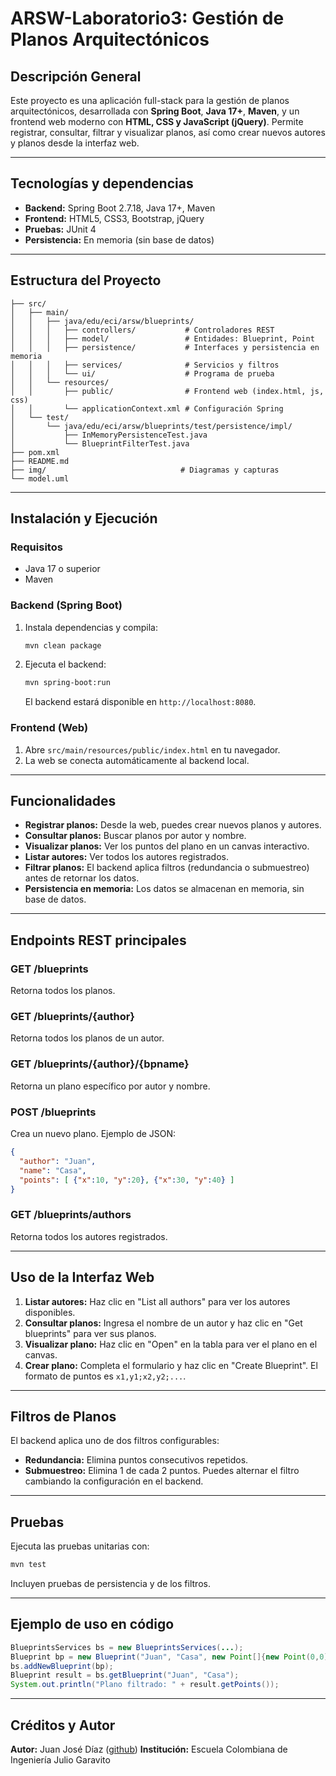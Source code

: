 
# ARSW-Laboratorio3: Gestión de Planos Arquitectónicos

## Descripción General

Este proyecto es una aplicación full-stack para la gestión de planos arquitectónicos, desarrollada con **Spring Boot**, **Java 17+**, **Maven**, y un frontend web moderno con **HTML, CSS y JavaScript (jQuery)**. Permite registrar, consultar, filtrar y visualizar planos, así como crear nuevos autores y planos desde la interfaz web.

---

## Tecnologías y dependencias

- **Backend:** Spring Boot 2.7.18, Java 17+, Maven
- **Frontend:** HTML5, CSS3, Bootstrap, jQuery
- **Pruebas:** JUnit 4
- **Persistencia:** En memoria (sin base de datos)

---

## Estructura del Proyecto

```
├── src/
│   ├── main/
│   │   ├── java/edu/eci/arsw/blueprints/
│   │   │   ├── controllers/           # Controladores REST
│   │   │   ├── model/                 # Entidades: Blueprint, Point
│   │   │   ├── persistence/           # Interfaces y persistencia en memoria
│   │   │   ├── services/              # Servicios y filtros
│   │   │   └── ui/                    # Programa de prueba
│   │   └── resources/
│   │       ├── public/                # Frontend web (index.html, js, css)
│   │       └── applicationContext.xml # Configuración Spring
│   └── test/
│       └── java/edu/eci/arsw/blueprints/test/persistence/impl/
│           ├── InMemoryPersistenceTest.java
│           └── BlueprintFilterTest.java
├── pom.xml
├── README.md
├── img/                              # Diagramas y capturas
└── model.uml
```

---

## Instalación y Ejecución

### Requisitos
- Java 17 o superior
- Maven

### Backend (Spring Boot)
1. Instala dependencias y compila:
	```bash
	mvn clean package
	```
2. Ejecuta el backend:
	```bash
	mvn spring-boot:run
	```
	El backend estará disponible en `http://localhost:8080`.

### Frontend (Web)
1. Abre `src/main/resources/public/index.html` en tu navegador.
2. La web se conecta automáticamente al backend local.

---

## Funcionalidades

- **Registrar planos:** Desde la web, puedes crear nuevos planos y autores.
- **Consultar planos:** Buscar planos por autor y nombre.
- **Visualizar planos:** Ver los puntos del plano en un canvas interactivo.
- **Listar autores:** Ver todos los autores registrados.
- **Filtrar planos:** El backend aplica filtros (redundancia o submuestreo) antes de retornar los datos.
- **Persistencia en memoria:** Los datos se almacenan en memoria, sin base de datos.

---

## Endpoints REST principales

### GET /blueprints
Retorna todos los planos.

### GET /blueprints/{author}
Retorna todos los planos de un autor.

### GET /blueprints/{author}/{bpname}
Retorna un plano específico por autor y nombre.

### POST /blueprints
Crea un nuevo plano. Ejemplo de JSON:
```json
{
  "author": "Juan",
  "name": "Casa",
  "points": [ {"x":10, "y":20}, {"x":30, "y":40} ]
}
```

### GET /blueprints/authors
Retorna todos los autores registrados.

---

## Uso de la Interfaz Web

1. **Listar autores:** Haz clic en "List all authors" para ver los autores disponibles.
2. **Consultar planos:** Ingresa el nombre de un autor y haz clic en "Get blueprints" para ver sus planos.
3. **Visualizar plano:** Haz clic en "Open" en la tabla para ver el plano en el canvas.
4. **Crear plano:** Completa el formulario y haz clic en "Create Blueprint". El formato de puntos es `x1,y1;x2,y2;...`.

---

## Filtros de Planos

El backend aplica uno de dos filtros configurables:
- **Redundancia:** Elimina puntos consecutivos repetidos.
- **Submuestreo:** Elimina 1 de cada 2 puntos.
Puedes alternar el filtro cambiando la configuración en el backend.

---

## Pruebas

Ejecuta las pruebas unitarias con:
```bash
mvn test
```
Incluyen pruebas de persistencia y de los filtros.

---

## Ejemplo de uso en código

```java
BlueprintsServices bs = new BlueprintsServices(...);
Blueprint bp = new Blueprint("Juan", "Casa", new Point[]{new Point(0,0), new Point(1,1), new Point(1,1), new Point(2,2)});
bs.addNewBlueprint(bp);
Blueprint result = bs.getBlueprint("Juan", "Casa");
System.out.println("Plano filtrado: " + result.getPoints());
```

---

## Créditos y Autor

**Autor:** Juan José Díaz ([github](https://github.com/Juan-Jose-D))
**Institución:** Escuela Colombiana de Ingeniería Julio Garavito
